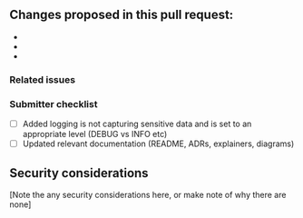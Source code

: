 ## Changes proposed in this pull request:

-
-
-

### Related issues



### Submitter checklist

- [ ] Added logging is not capturing sensitive data and is set to an appropriate level (DEBUG vs INFO etc)
- [ ] Updated relevant documentation (README, ADRs, explainers, diagrams)

## Security considerations

[Note the any security considerations here, or make note of why there are none]
